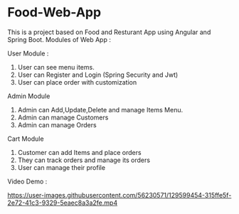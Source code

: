 # Food-Web-App
This is a project based on Food and Resturant App using Angular and Spring Boot.
Modules of Web App :

User Module :
 1. User can see menu items.
 2. User can Register and Login (Spring Security and Jwt)
 3. User can place order with customization
 
Admin Module
 1. Admin can Add,Update,Delete and manage Items Menu.
 2. Admin can manage Customers
 3. Admin can manage Orders
 
Cart Module
  1. Customer can add Items and place orders
  2. They can track orders and manage its orders
  3. User can manage their profile
  


Video Demo :

https://user-images.githubusercontent.com/56230571/129599454-315ffe5f-2e72-41c3-9329-5eaec8a3a2fe.mp4


